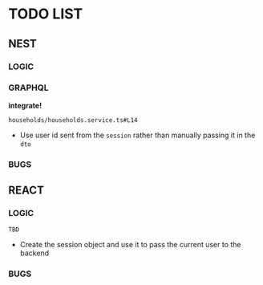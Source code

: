 # TODO LIST

## NEST

### LOGIC
### GRAPHQL
**integrate!**

```
households/households.service.ts#L14
```
- Use user id sent from the `session` rather than manually passing it in the `dto` 

### BUGS

## REACT

### LOGIC
```
TBD
```
- Create the session object and use it to pass the current user to the backend

### BUGS